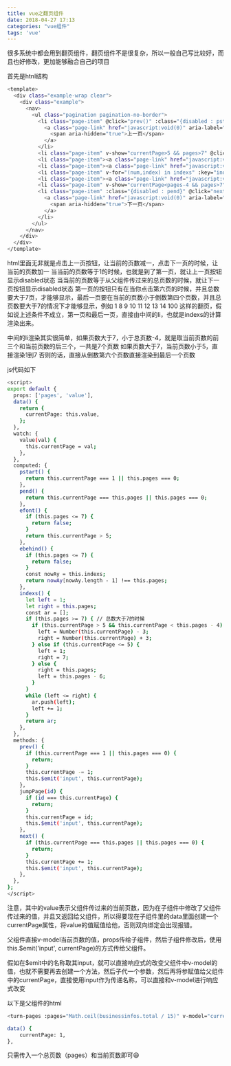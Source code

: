 ```yaml
---
title: vue之翻页组件
date: 2018-04-27 17:13
categories: "vue组件"
tags: 'vue'
---
```


很多系统中都会用到翻页组件，翻页组件不是很复杂，所以一般自己写比较好，而且也好修改，更加能够融合自己的项目
<!-- more -->

首先是htnl结构
``` bash
<template>
  <div class="example-wrap clear">
    <div class="example">
      <nav>
        <ul class="pagination pagination-no-border">
          <li class="page-item" @click="prev()" :class="{disabled : pstart}">
            <a class="page-link" href="javascript:void(0)" aria-label="Previous">
              <span aria-hidden="true">上一页</span>
            </a>
          </li>
          <li class="page-item" v-show="currentPage>5 && pages>7" @click="jumpPage(1)"><a class="page-link" href="javascript:void(0)">1</a></li>
          <li class="page-item"><a class="page-link" href="javascript:void(0)" v-show="efont">...</a></li>
          <li class="page-item"><a class="page-link" href="javascript:void(0)" v-show="pages === 0">0</a></li>
          <li class="page-item" v-for="(num,index) in indexs" :key="index" :class="{active:currentPage==num}" @click="jumpPage(num)"><a class="page-link" href="javascript:void(0)">{{num}}</a></li>
          <li class="page-item"><a class="page-link" href="javascript:void(0)" v-show="ebehind">...</a></li>
          <li class="page-item" v-show="currentPage<pages-4 && pages>7" @click="jumpPage(pages)"><a class="page-link" href="javascript:void(0)">{{pages}}</a></li>
          <li class="page-item" :class="{disabled : pend}" @click="next()">
            <a class="page-link" href="javascript:void(0)" aria-label="Next">
              <span aria-hidden="true">下一页</span>
            </a>
          </li>
        </ul>
      </nav>
    </div>
  </div>
</template>
```

html里面无非就是点击上一页按钮，让当前的页数减一，点击下一页的时候，让当前的页数加一
当当前的页数等于1的时候，也就是到了第一页，就让上一页按钮显示disabled状态
当当前的页数等于从父组件传过来的总页数的时候，就让下一页按钮显示disabled状态
第一页的按钮只有在当你点击第六页的时候，并且总数要大于7页，才能够显示，最后一页要在当前的页数小于倒数第四个页数，并且总页数要大于7的情况下才能够显示，例如 1 8 9 10 11 12 13 14 100 这样的翻页，假如说上述条件不成立，第一页和最后一页，直接由中间的li，也就是indexs的计算渲染出来。

中间的li渲染其实很简单，如果页数大于7，小于总页数-4，就是取当前页数的前三个和当前页数的后三个，一共是7个页数
如果页数大于7，当前页数小于5，直接渲染1到7
否则的话，直接从倒数第六个页数直接渲染到最后一个页数

js代码如下

``` bash
<script>
export default {
  props: ['pages', 'value'],
  data() {
    return {
      currentPage: this.value,
    };
  },
  watch: {
    value(val) {
      this.currentPage = val;
    },
  },
  computed: {
    pstart() {
      return this.currentPage === 1 || this.pages === 0;
    },
    pend() {
      return this.currentPage === this.pages || this.pages === 0;
    },
    efont() {
      if (this.pages <= 7) {
        return false;
      }
      return this.currentPage > 5;
    },
    ebehind() {
      if (this.pages <= 7) {
        return false;
      }
      const nowAy = this.indexs;
      return nowAy[nowAy.length - 1] !== this.pages;
    },
    indexs() {
      let left = 1;
      let right = this.pages;
      const ar = [];
      if (this.pages >= 7) { // 总数大于7的时候
        if (this.currentPage > 5 && this.currentPage < this.pages - 4) {
          left = Number(this.currentPage) - 3;
          right = Number(this.currentPage) + 3;
        } else if (this.currentPage <= 5) {
          left = 1;
          right = 7;
        } else {
          right = this.pages;
          left = this.pages - 6;
        }
      }
      while (left <= right) {
        ar.push(left);
        left += 1;
      }
      return ar;
    },
  },
  methods: {
    prev() {
      if (this.currentPage === 1 || this.pages === 0) {
        return;
      }
      this.currentPage -= 1;
      this.$emit('input', this.currentPage);
    },
    jumpPage(id) {
      if (id === this.currentPage) {
        return;
      }
      this.currentPage = id;
      this.$emit('input', this.currentPage);
    },
    next() {
      if (this.currentPage === this.pages || this.pages === 0) {
        return;
      }
      this.currentPage += 1;
      this.$emit('input', this.currentPage);
    },
  },
};
</script>

```

注意，其中的value表示父组件传过来的当前页数，因为在子组件中修改了父组件传过来的值，并且又返回给父组件，所以得要现在子组件里的data里面创建一个currentPage属性，将value的值赋值给他，否则双向绑定会出现报错。

父组件直接v-model当前页数的值，props传给子组件，然后子组件修改后，使用this.$emit('input', currentPage)的方式传给父组件。

假如在$emit中的名称取其input，就可以直接响应式的改变父组件中v-model的值，也就不需要再去创建一个方法，然后子代一个参数，然后再将参赋值给父组件中的currentPage，直接使用input作为传递名称，可以直接和v-model进行响应式改变

以下是父组件的html
``` bash
<turn-pages :pages="Math.ceil(businessinfos.total / 15)" v-model="currentPage"></turn-pages>

data() {
	currentPage: 1,
},
```
只需传入一个总页数（pages）和当前页数即可😄




